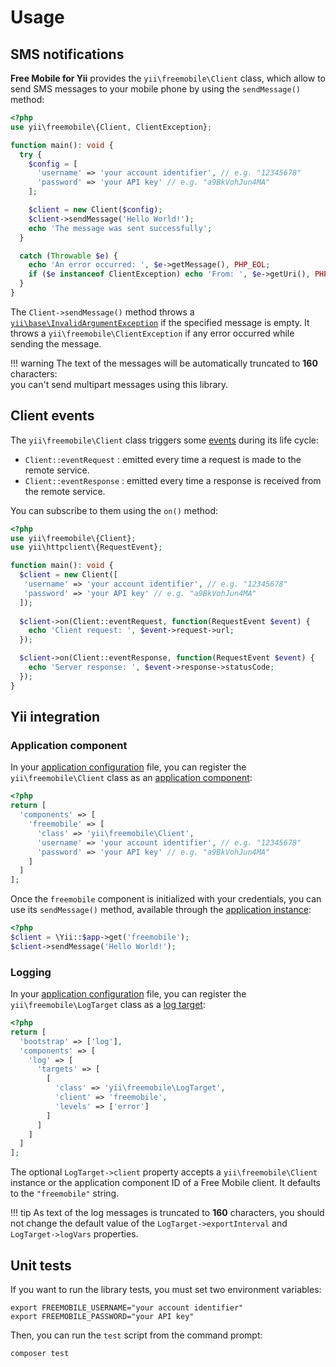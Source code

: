 # Usage

## SMS notifications
**Free Mobile for Yii** provides the `yii\freemobile\Client` class, which allow to send SMS messages to your mobile phone by using the `sendMessage()` method:

```php
<?php
use yii\freemobile\{Client, ClientException};

function main(): void {
  try {
    $config = [
      'username' => 'your account identifier', // e.g. "12345678"
      'password' => 'your API key' // e.g. "a9BkVohJun4MA"
    ];

    $client = new Client($config);
    $client->sendMessage('Hello World!');
    echo 'The message was sent successfully';
  }

  catch (Throwable $e) {
    echo 'An error occurred: ', $e->getMessage(), PHP_EOL;
    if ($e instanceof ClientException) echo 'From: ', $e->getUri(), PHP_EOL;
  }
}
```

The `Client->sendMessage()` method throws a [`yii\base\InvalidArgumentException`](https://www.yiiframework.com/doc/api/2.0/yii-base-invalidargumentexception)
if the specified message is empty. It throws a `yii\freemobile\ClientException` if any error occurred while sending the message.

!!! warning
    The text of the messages will be automatically truncated to **160** characters:  
    you can't send multipart messages using this library.

## Client events
The `yii\freemobile\Client` class triggers some [events](https://www.yiiframework.com/doc/guide/2.0/en/concept-events) during its life cycle:

- `Client::eventRequest` : emitted every time a request is made to the remote service.
- `Client::eventResponse` : emitted every time a response is received from the remote service.

You can subscribe to them using the `on()` method:

```php
<?php
use yii\freemobile\{Client};
use yii\httpclient\{RequestEvent};

function main(): void {
  $client = new Client([
   'username' => 'your account identifier', // e.g. "12345678"
   'password' => 'your API key' // e.g. "a9BkVohJun4MA"
  ]);
  
  $client->on(Client::eventRequest, function(RequestEvent $event) {
    echo 'Client request: ', $event->request->url;
  });

  $client->on(Client::eventResponse, function(RequestEvent $event) {
    echo 'Server response: ', $event->response->statusCode;
  });
}
```

## Yii integration

### Application component
In your [application configuration](https://www.yiiframework.com/doc/guide/2.0/en/concept-configurations#application-configurations) file, you can register the `yii\freemobile\Client` class as an [application component](https://www.yiiframework.com/doc/guide/2.0/en/structure-application-components):

```php
<?php
return [
  'components' => [
    'freemobile' => [
      'class' => 'yii\freemobile\Client',
      'username' => 'your account identifier', // e.g. "12345678"
      'password' => 'your API key' // e.g. "a9BkVohJun4MA"
    ]
  ]
];
```

Once the `freemobile` component is initialized with your credentials, you can use its `sendMessage()` method, available through the [application instance](https://www.yiiframework.com/doc/guide/2.0/en/structure-applications):

```php
<?php
$client = \Yii::$app->get('freemobile');
$client->sendMessage('Hello World!');
```

### Logging
In your [application configuration](https://www.yiiframework.com/doc/guide/2.0/en/concept-configurations#application-configurations) file, you can register the `yii\freemobile\LogTarget` class as a [log target](https://www.yiiframework.com/doc/guide/2.0/en/runtime-logging#log-targets):

```php
<?php
return [
  'bootstrap' => ['log'],
  'components' => [
    'log' => [
      'targets' => [
        [
          'class' => 'yii\freemobile\LogTarget',
          'client' => 'freemobile',
          'levels' => ['error']
        ]
      ]
    ]
  ]
];
```

The optional `LogTarget->client` property accepts a `yii\freemobile\Client` instance or the application component ID of a Free Mobile client. It defaults to the `"freemobile"` string.

!!! tip
    As text of the log messages is truncated to **160** characters,
    you should not change the default value of the `LogTarget->exportInterval`
    and `LogTarget->logVars` properties.

## Unit tests
If you want to run the library tests, you must set two environment variables:

```shell
export FREEMOBILE_USERNAME="your account identifier"
export FREEMOBILE_PASSWORD="your API key"
```

Then, you can run the `test` script from the command prompt:

```shell
composer test
```
